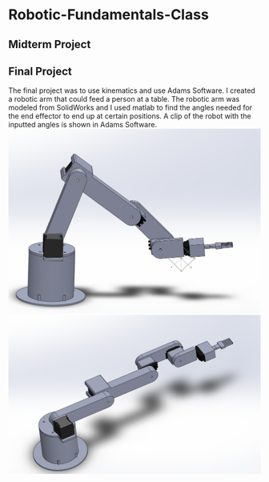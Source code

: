 # Robotic-Fundamentals-Class
## Midterm Project

## Final Project
The final project was to use kinematics and use Adams Software. I created a robotic arm that could feed a person at a table. The robotic arm was modeled from SolidWorks and I used matlab to find the angles needed for the end effector to end up at certain positions.
A clip of the robot with the inputted angles is shown in Adams Software.
![](/Pictures/final.png "SolidWorks Model")
![](/Pictures/final2.png "SolidWorks Model")

